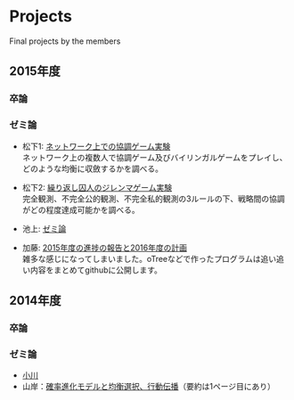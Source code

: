 # Projects
Final projects by the members

## 2015年度

### 卒論

### ゼミ論

* 松下1: [ネットワーク上での協調ゲーム実験](https://github.com/myuuuuun/NetworkGame/blob/master/%E3%82%BC%E3%83%9F%E8%AB%96%EF%BC%88%E4%BB%AE%EF%BC%89.pdf)  
ネットワーク上の複数人で協調ゲーム及びバイリンガルゲームをプレイし、どのような均衡に収斂するかを調べる。

* 松下2: [繰り返し囚人のジレンマゲーム実験](https://github.com/myuuuuun/RepeatedMatrixGame/tree/master/PrisonersDilemma/experiment3)  
完全観測、不完全公的観測、不完全私的観測の3ルールの下、戦略間の協調がどの程度達成可能かを調べる。

* 池上: [ゼミ論](https://github.com/keiikegami/theano)  

* 加藤: [2015年度の進捗の報告と2016年度の計画](https://github.com/NlGG/study/blob/master/ゼミ論.pdf)  
雑多な感じになってしまいました。oTreeなどで作ったプログラムは追い追い内容をまとめてgithubに公開します。

## 2014年度

### 卒論

### ゼミ論

* [小川](https://github.com/yoshimasaogawa/Report/blob/master/%E3%82%BB%E3%82%99%E3%83%9F%E8%AB%96.pdf)
* 山岸：[確率進化モデルと均衡選択、行動伝播](https://github.com/haru110jp/StochEvolution/blob/master/zemithesis.pdf)（要約は1ページ目にあり）
